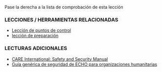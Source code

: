 [Title]: # (¿Y ahora qué?)
[Order]: # (6)

Pase la derecha a la lista de comprobación de esta lección 

### LECCIONES / HERRAMIENTAS RELACIONADAS 

 * [Lección de puntos de control](umbrella://lesson/checkpoints)
 * [lección de preparación](umbrella://lesson/preparation) 

### LECTURAS ADICIONALES 

 * [CARE International: Safety and Security Manual](https://www.eisf.eu/library/care-international-safety-and-security-handbook/) 
 * [Guía genérica de seguridad de ECHO para organizaciones humanitarias](http://ec.europa.eu/echo/files/evaluation/watsan2005/annex_files/ECHO/ECHO12%20-%20echo_generic_security_guide_en.doc)
